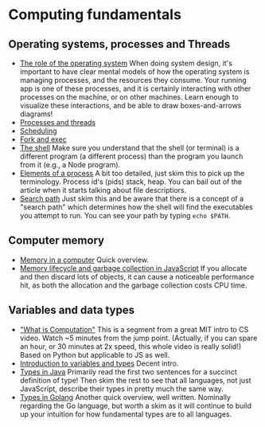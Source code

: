 # Computing fundamentals

## Operating systems, processes and Threads

* [The role of the operating system](https://www.bottomupcs.com/chapter03.xhtml#role_of_operating_system) When doing system design, it's important to have clear mental models of how the operating system is managing processes, and the resources they consume. Your running app is one of these processes, and it is certainly interacting with other processes on the machine, or on other machines. Learn enough to visualize these interactions, and be able to draw boxes-and-arrows diagrams!
* [Processes and threads](https://www.computerworld.com/article/2585661/app-development/processes-and-threads.html)
* [Scheduling](https://www.bottomupcs.com/scheduling.xhtml)
* [Fork and exec](https://www.bottomupcs.com/fork_and_exec.xhtml#d0e5711)
* [The shell](https://www.bottomupcs.com/the_shell.xhtml) Make sure you understand that the shell (or terminal) is a different program (a different process) than the program you launch from it (e.g., a Node program).
* [Elements of a process](https://www.bottomupcs.com/elements_of_a_process.xhtml) A bit too detailed, just skim this to pick up the terminology. Process id's (pids) stack, heap. You can bail out of the article when it starts talking about file descriptiors.
* [Search path](https://www.decf.berkeley.edu/help/unix/searchpath.html) Just skim this and be aware that there is a concept of a "search path" which determines how the shell will find the executables you attempt to run. You can see your path by typing `echo $PATH`.

## Computer memory

* [Memory in a computer](https://www.cs.utah.edu/~germain/PPS/Topics/memory_layout.html) Quick overview.
* [Memory lifecycle and garbage collection in JavaScript](https://developer.mozilla.org/en-US/docs/Web/JavaScript/Memory_Management) If you allocate and then discard lots of objects, it can cause a noticeable performance hit, as both the allocation and the garbage collection costs CPU time.

## Variables and data types

* ["What is Computation"](https://www.youtube.com/watch?v=ytpJdnlu9ug#t=29m23s) This is a segment from a great MIT intro to CS video. Watch ~5 minutes from the jump point. (Actually, if you can spare an hour, or 30 minutes at 2x speed, this whole video is really solid!) Based on Python but applicable to JS as well.
* [Introduction to variables and types](https://en.wikiversity.org/wiki/Introduction_to_Programming/Variables) Decent intro.
* [Types in Java](https://docstore.mik.ua/orelly/java/langref/ch03_01.htm) Primarily read the first two sentences for a succinct definition of type! Then skim the rest to see that all languages, not just JavaScript, describe their types in pretty much the same way.
* [Types in Golang](https://www.golang-book.com/books/intro/3) Another quick overview, well written. Nominally regarding the Go language, but worth a skim as it will continue to build up your intuition for how fundamental types are to all languages.






